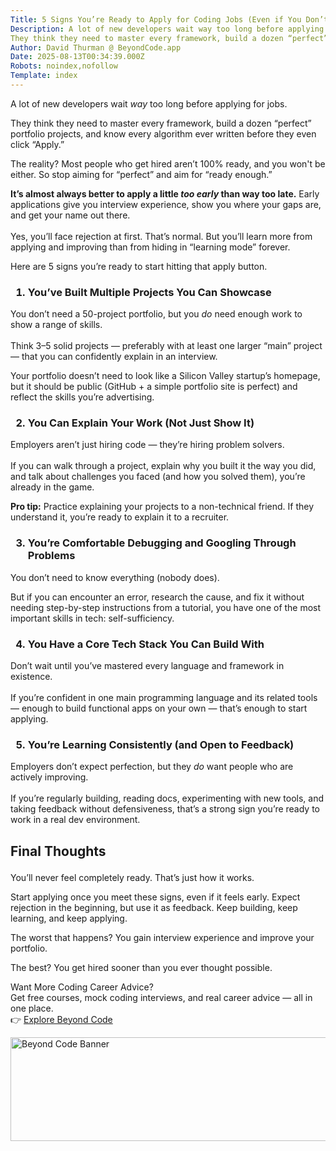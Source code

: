 ```yaml
---
Title: 5 Signs You’re Ready to Apply for Coding Jobs (Even if You Don’t Feel Ready)
Description: A lot of new developers wait way too long before applying for jobs.  
They think they need to master every framework, build a dozen “perfect” portfolio projects, and know every algorithm ever written ...
Author: David Thurman @ BeyondCode.app
Date: 2025-08-13T00:34:39.000Z
Robots: noindex,nofollow
Template: index
---
```

<p>A lot of new developers wait <em>way</em> too long before applying for jobs.  </p>

<p>They think they need to master every framework, build a dozen “perfect” portfolio projects, and know every algorithm ever written before they even click “Apply.”  </p>

<p>The reality? Most people who get hired aren’t 100% ready, and you won't be either. So stop aiming for “perfect” and aim for “ready enough.”</p>

<p><strong>It’s almost always better to apply a little <em>too early</em> than way too late.</strong> Early applications give you interview experience, show you where your gaps are, and get your name out there.<br><br>
Yes, you’ll face rejection at first. That’s normal. But you’ll learn more from applying and improving than from hiding in “learning mode” forever.  </p>

<p>Here are 5 signs you’re ready to start hitting that apply button.   </p>




<h3>
  
  
  1. You’ve Built Multiple Projects You Can Showcase
</h3>

<p>You don’t need a 50-project portfolio, but you <em>do</em> need enough work to show a range of skills.<br><br>
Think 3–5 solid projects — preferably with at least one larger “main” project — that you can confidently explain in an interview.  </p>

<p>Your portfolio doesn’t need to look like a Silicon Valley startup’s homepage, but it should be public (GitHub + a simple portfolio site is perfect) and reflect the skills you’re advertising.  </p>




<h3>
  
  
  2. You Can Explain Your Work (Not Just Show It)
</h3>

<p>Employers aren’t just hiring code — they’re hiring problem solvers.<br><br>
If you can walk through a project, explain why you built it the way you did, and talk about challenges you faced (and how you solved them), you’re already in the game.  </p>

<p><strong>Pro tip:</strong> Practice explaining your projects to a non-technical friend. If they understand it, you’re ready to explain it to a recruiter.  </p>




<h3>
  
  
  3. You’re Comfortable Debugging and Googling Through Problems
</h3>

<p>You don’t need to know everything (nobody does).</p>

<p>But if you can encounter an error, research the cause, and fix it without needing step-by-step instructions from a tutorial, you have one of the most important skills in tech: self-sufficiency.  </p>




<h3>
  
  
  4. You Have a Core Tech Stack You Can Build With
</h3>

<p>Don’t wait until you’ve mastered every language and framework in existence.<br><br>
If you’re confident in one main programming language and its related tools — enough to build functional apps on your own — that’s enough to start applying.  </p>




<h3>
  
  
  5. You’re Learning Consistently (and Open to Feedback)
</h3>

<p>Employers don’t expect perfection, but they <em>do</em> want people who are actively improving.<br><br>
If you’re regularly building, reading docs, experimenting with new tools, and taking feedback without defensiveness, that’s a strong sign you’re ready to work in a real dev environment.  </p>




<h2>
  
  
  Final Thoughts
</h2>

<p>You’ll never feel completely ready. That’s just how it works.  </p>

<p>Start applying once you meet these signs, even if it feels early. Expect rejection in the beginning, but use it as feedback. Keep building, keep learning, and keep applying.  </p>

<p>The worst that happens? You gain interview experience and improve your portfolio.</p>

<p>The best? You get hired sooner than you ever thought possible.  </p>




<p>Want More Coding Career Advice?<br>
Get free courses, mock coding interviews, and real career advice — all in one place.<br>
👉 <a href="https://www.beyondcode.app/" rel="noopener noreferrer">Explore Beyond Code</a></p>

<p><a href="https://media2.dev.to/dynamic/image/width=800%2Cheight=%2Cfit=scale-down%2Cgravity=auto%2Cformat=auto/https%3A%2F%2Fdev-to-uploads.s3.amazonaws.com%2Fuploads%2Farticles%2F5mvj0673bo94oeu7gdnt.png" class="article-body-image-wrapper"><img src="https://media2.dev.to/dynamic/image/width=800%2Cheight=%2Cfit=scale-down%2Cgravity=auto%2Cformat=auto/https%3A%2F%2Fdev-to-uploads.s3.amazonaws.com%2Fuploads%2Farticles%2F5mvj0673bo94oeu7gdnt.png" alt="Beyond Code Banner" width="800" height="166"></a></p>

